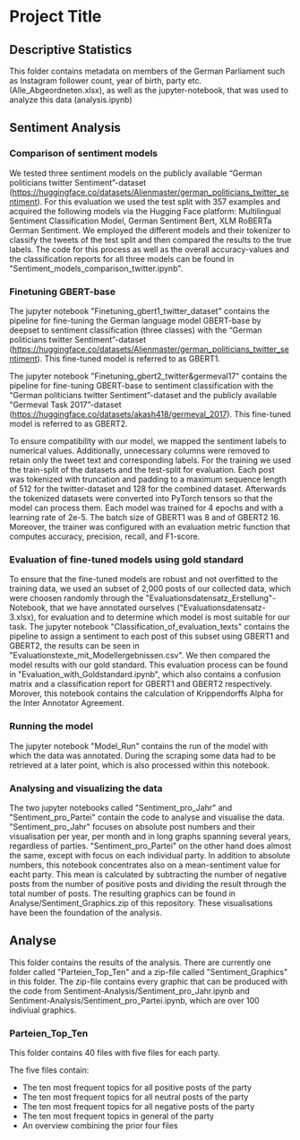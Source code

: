 # Project Title

## Descriptive Statistics

This folder contains metadata on members of the German Parliament such as Instagram follower count, year of birth, party etc. (Alle_Abgeordneten.xlsx), as well as the jupyter-notebook, that was used to analyze this data (analysis.ipynb)

## Sentiment Analysis 

### Comparison of sentiment models

We tested three sentiment models on the publicly available “German politicians twitter Sentiment”-dataset (https://huggingface.co/datasets/Alienmaster/german_politicians_twitter_sentiment). For this evaluation we used the test split with 357 examples and acquired the following models via the Hugging Face platform: Multilingual Sentiment Classification Model, German Sentiment Bert, XLM RoBERTa German Sentiment. We employed the different models and their tokenizer to classify the tweets of the test split and then compared the results to the true labels. The code for this process as well as the overall accuracy-values and the classification reports for all three models can be found in "Sentiment_models_comparison_twitter.ipynb".

### Finetuning GBERT-base

The jupyter notebook "Finetuning_gbert1_twitter_dataset" contains the pipeline for fine-tuning the German language model GBERT-base by deepset to sentiment classification (three classes) with the “German politicians twitter Sentiment”-dataset (https://huggingface.co/datasets/Alienmaster/german_politicians_twitter_sentiment). This fine-tuned model is referred to as GBERT1. 

The jupyter notebook "Finetuning_gbert2_twitter&germeval17" contains the pipeline for fine-tuning GBERT-base to sentiment classification with the “German politicians twitter Sentiment”-dataset and the publicly available “Germeval Task 2017”-dataset (https://huggingface.co/datasets/akash418/germeval_2017). This fine-tuned model is referred to as GBERT2. 

To ensure compatibility with our model, we mapped the sentiment labels to numerical values. Additionally, unnecessary columns were removed to retain only the tweet text and corresponding labels. For the training we used the train-split of the datasets and the test-split for evaluation. Each post was tokenized with truncation and padding to a maximum sequence length of 512 for the twitter-dataset and 128 for the combined dataset. Afterwards the tokenized datasets were converted into PyTorch tensors so that the model can process them. Each model was trained for 4 epochs and with a learning rate of 2e-5. The batch size of GBERT1 was 8 and of GBERT2 16. Moreover, the trainer was configured with an evaluation metric function that computes accuracy, precision, recall, and F1-score. 

### Evaluation of fine-tuned models using gold standard

To ensure that the fine-tuned models are robust and not overfitted to the training data, we used an subset of 2,000 posts of our collected data, which were choosen randomly through the "Evaluationsdatensatz_Erstellung"-Notebook, that we have annotated ourselves ("Evaluationsdatensatz-3.xlsx), for evaluation and to determine which model is most suitable for our task. The jupyter notebook "Classification_of_evaluation_texts" contains the pipeline to assign a sentiment to each post of this subset using GBERT1 and GBERT2, the results can be seen in  "Evaluationstexte_mit_Modellergebnissen.csv". We then compared the model results with our gold standard. This evaluation process can be found in "Evaluation_with_Goldstandard.ipynb", which also contains a confusion matrix and a classification report for GBERT1 and GBERT2 respectively. Morover, this notebook contains the calculation of Krippendorffs Alpha for the Inter Annotator Agreement. 

### Running the model

The jupyter notebook "Model_Run" contains the run of the model with which the data was annotated. During the scraping some data had to be retrieved at a later point, which is also processed within this notebook.

### Analysing and visualizing the data
The two jupyter notebooks called "Sentiment_pro_Jahr" and "Sentiment_pro_Partei" contain the code to analyse and visualise the data. 
"Sentiment_pro_Jahr" focuses on absolute post numbers and their visualisation per year, per month and in long graphs spanning several years, regardless of parties.
"Sentiment_pro_Partei" on the other hand does almost the same, except with focus on each individual party. In addition to absolute numbers, this notebook concentrates also on a mean-sentiment value for eacht party. This mean is calculated by subtracting the number of negative posts from the number of positive posts and dividing the result through the total number of posts. The resulting graphics can be found in Analyse/Sentiment_Graphics.zip of this repository.
These visualisations have been the foundation of the analysis.

## Analyse
This folder contains the results of the analysis. There are currently one folder called "Parteien_Top_Ten" and a zip-file called "Sentiment_Graphics" in this folder. The zip-file contains every graphic that can be produced with the code from Sentiment-Analysis/Sentiment_pro_Jahr.ipynb and Sentiment-Analysis/Sentiment_pro_Partei.ipynb, which are over 100 indiviual graphics.

### Parteien_Top_Ten
This folder contains 40 files with five files for each party. 

The five files contain:
- The ten most frequent topics for all positive posts of the party
- The ten most frequent topics for all neutral posts of the party
- The ten most frequent topics for all negative posts of the party
- The ten most frequent topics in general of the party
- An overview combining the prior four files











